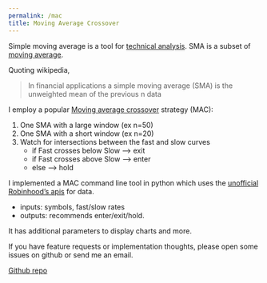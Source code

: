 ```yaml
---
permalink: /mac
title: Moving Average Crossover
---
```


Simple moving average is a tool for [technical analysis][ta]. SMA is a subset of [moving average][ma].

Quoting wikipedia,

> In financial applications a simple moving average (SMA) is the unweighted mean of the previous n data

I employ a popular [Moving average crossover][mac] strategy (MAC):

1. One SMA with a large window (ex n=50)
2. One SMA with a short window (ex n=20)
3. Watch for intersections between the fast and slow curves
    * if Fast crosses below Slow --> exit
    * if Fast crosses above Slow —> enter
    * else —> hold

I implemented a MAC command line tool in python which uses the [unofficial Robinhood’s apis][api] for data.

* inputs: symbols, fast/slow rates
* outputs: recommends enter/exit/hold.

It has additional parameters to display charts and more.

If you have feature requests or implementation thoughts, please open some issues on github or send me an email.

[Github repo][repo]

[api]: https://github.com/sanko/Robinhood
[ta]: https://en.wikipedia.org/wiki/Technical_analysis
[mac]: https://en.wikipedia.org/wiki/Moving_average_crossover
[ma]: https://en.wikipedia.org/wiki/Moving_average
[repo]: https://github.com/vikasagartha/agartha-sma
